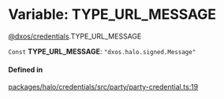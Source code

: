 # Variable: TYPE\_URL\_MESSAGE

[@dxos/credentials](../modules/dxos_credentials.md).TYPE_URL_MESSAGE

 `Const` **TYPE\_URL\_MESSAGE**: ``"dxos.halo.signed.Message"``

#### Defined in

[packages/halo/credentials/src/party/party-credential.ts:19](https://github.com/dxos/dxos/blob/db8188dae/packages/halo/credentials/src/party/party-credential.ts#L19)
